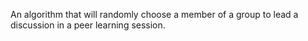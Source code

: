 An algorithm that will randomly choose a member of a group to lead a discussion in a peer learning session.

